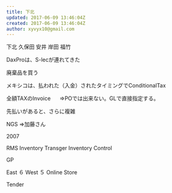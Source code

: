 ```yaml
---
title: 下北
updated: 2017-06-09 13:46:04Z
created: 2017-06-09 13:46:04Z
author: xyvyx10@gmail.com
---
```


下北
久保田
安井
岸田
福竹

DaxProは、S-lecが連れてきた

廃棄品を買う

メキシコは、払われた（入金）されたタイミングでConditionalTax

全額TAXのInvoice
     ⇒POでは出来ない。GLで直接指定する。

先払いがあると、さらに複雑

NGS
⇒加藤さん

2007

RMS
Inventory Transger
Inventory Control

GP

East ６
West ５
Online Store

Tender